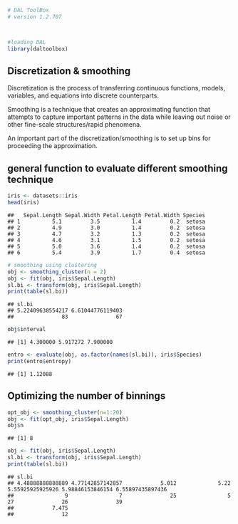 
``` r
# DAL ToolBox
# version 1.2.707



#loading DAL
library(daltoolbox) 
```

## Discretization & smoothing
Discretization is the process of transferring continuous functions, models, variables, and equations into discrete counterparts. 

Smoothing is a technique that creates an approximating function that attempts to capture important patterns in the data while leaving out noise or other fine-scale structures/rapid phenomena.

An important part of the discretization/smoothing is to set up bins for proceeding the approximation.

## general function to evaluate different smoothing technique


``` r
iris <- datasets::iris
head(iris)
```

```
##   Sepal.Length Sepal.Width Petal.Length Petal.Width Species
## 1          5.1         3.5          1.4         0.2  setosa
## 2          4.9         3.0          1.4         0.2  setosa
## 3          4.7         3.2          1.3         0.2  setosa
## 4          4.6         3.1          1.5         0.2  setosa
## 5          5.0         3.6          1.4         0.2  setosa
## 6          5.4         3.9          1.7         0.4  setosa
```


``` r
# smoothing using clustering
obj <- smoothing_cluster(n = 2)  
obj <- fit(obj, iris$Sepal.Length)
sl.bi <- transform(obj, iris$Sepal.Length)
print(table(sl.bi))
```

```
## sl.bi
## 5.22409638554217 6.61044776119403 
##               83               67
```

``` r
obj$interval
```

```
## [1] 4.300000 5.917272 7.900000
```


``` r
entro <- evaluate(obj, as.factor(names(sl.bi)), iris$Species)
print(entro$entropy)
```

```
## [1] 1.12088
```

## Optimizing the number of binnings


``` r
opt_obj <- smoothing_cluster(n=1:20)
obj <- fit(opt_obj, iris$Sepal.Length)
obj$n
```

```
## [1] 8
```


``` r
obj <- fit(obj, iris$Sepal.Length)
sl.bi <- transform(obj, iris$Sepal.Length)
print(table(sl.bi))
```

```
## sl.bi
## 4.48888888888889 4.77142857142857            5.012             5.22 5.55925925925926 5.98846153846154 6.55897435897436 
##                9                7               25                5               27               26               39 
##            7.475 
##               12
```

